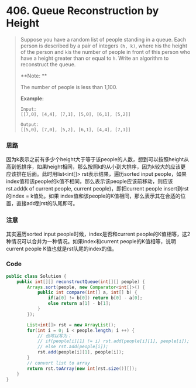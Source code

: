 # 406. Queue Reconstruction by Height

> Suppose you have a random list of people standing in a queue. Each person is described by a pair of integers `(h, k)`, where `h`is the height of the person and `k`is the number of people in front of this person who have a height greater than or equal to `h`. Write an algorithm to reconstruct the queue.
>
> **Note: **
>
> The number of people is less than 1,100.
>
> **Example:**
>
> ```
> Input:
> [[7,0], [4,4], [7,1], [5,0], [6,1], [5,2]]
>
> Output:
> [[5,0], [7,0], [5,2], [6,1], [4,4], [7,1]]
> ```

### 思路

因为k表示之前有多少个height大于等于该people的人数，想到可以按照height从高到低排序，如果height相同，那么按照k的从小到大排序，因为k较大的应该更应该排在后面。此时用list&lt;int\[\]&gt; rst表示结果，遍历sorted input people，如果 index值和该people的k值不相同，那么表示该people应该前移动，则应该 rst.add\(k of current people, current people\)，即把current people insert到rst的index = k值处。如果 index值和该people的K值相同，那么表示其在合适的位置，直接add到rst的队尾即可。

### 注意

其实遍历sorted input people时候，index是否和current people的K值相等，这2种情况可以合并为一种情况。如果index和current people的K值相等，说明current people K值也就是rst队尾的index的值。

### Code

```java
public class Solution {
    public int[][] reconstructQueue(int[][] people) {
        Arrays.sort(people, new Comparator<int[]>() {
            public int compare(int[] a, int[] b) {
                if(a[0] != b[0]) return b[0] - a[0];
                else return a[1] - b[1];
            }
        });

        List<int[]> rst = new ArrayList();
        for(int i = 0; i < people.length; i ++) {
            // 也可以写为：
            // if(people[i][1] != i) rst.add(people[i][1], people[i]);
            // else rst.add(people[i]);
            rst.add(people[i][1], people[i]);
        }
        // convert list to array
        return rst.toArray(new int[rst.size()][]);
    }
}
```



